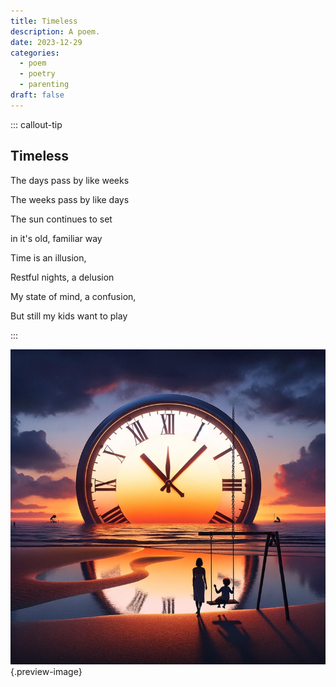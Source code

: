 ```yaml
---
title: Timeless
description: A poem.
date: 2023-12-29
categories:
  - poem
  - poetry
  - parenting
draft: false
---
```


::: callout-tip
## Timeless

The days pass by like weeks 

The weeks pass by like days 

The sun continues to set

in it's old, familiar way


Time is an illusion,

Restful nights, a delusion 

My state of mind, a confusion,

But still my kids want to play

:::

![Time slips away, under our watchful eye](../img/dalle-timeless.png){.preview-image}